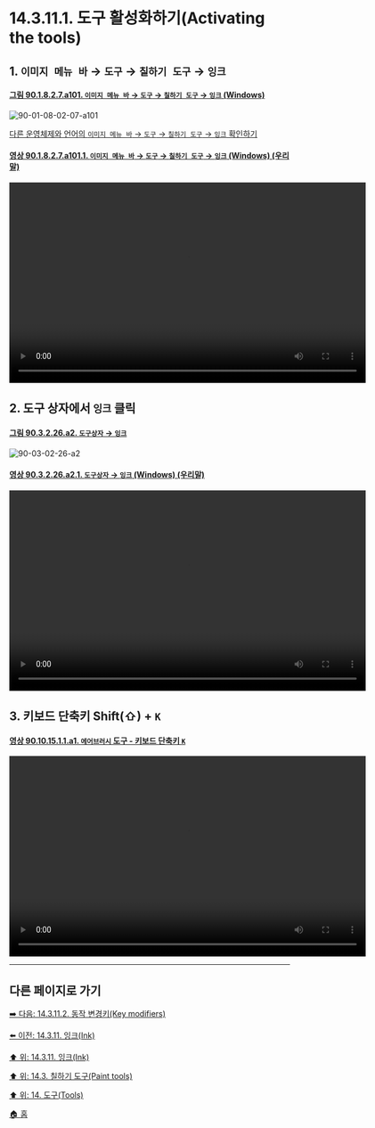 # 14.3.11.1. 도구 활성화하기(Activating the tools)

<a id="14-03-11-01-s1"></a>

## 1. `이미지 메뉴 바` → `도구` → `칠하기 도구` → `잉크`

<a id="90-01-08-02-07-a101"></a>

#### [그림 90.1.8.2.7.a101. `이미지 메뉴 바` → `도구` → `칠하기 도구` → `잉크` (Windows)](./90-01-08-02-07-ink.md#90-01-08-02-07-a101)
![90-01-08-02-07-a101](https://github.com/wonder13662/gimp/assets/15767104/07732c34-128e-4b88-bc0c-f9fc71b1c14a)

[다른 운영체제와 언어의 `이미지 메뉴 바` → `도구` → `칠하기 도구` → `잉크` 확인하기](./90-01-08-02-07-ink.md#90-01-08-02-07-a102)

<a id="90-01-08-02-07-a101-01"></a>

#### [영상 90.1.8.2.7.a101.1. `이미지 메뉴 바` → `도구` → `칠하기 도구` → `잉크` (Windows) (우리말)](./90-01-08-02-07-ink.md#90-01-08-02-07-a101-01)
<video controls="controls" width="640" height="360" src="https://github.com/wonder13662/gimp/assets/15767104/9531e0a8-e517-42be-b03c-249ca4582b5c"></video>

<a id="14-03-11-01-s2"></a>

## 2. 도구 상자에서 `잉크` 클릭

<a id="90-03-02-26-a2"></a>

#### [그림 90.3.2.26.a2. `도구상자` → `잉크`](./90-03-02-26-ink.md#90-03-02-26-a2)
![90-03-02-26-a2](https://github.com/wonder13662/gimp/assets/15767104/7cf5d992-ae21-45d0-88c5-fa9a5cccf23c)

<a id="90-03-02-26-a2-01"></a>

#### [영상 90.3.2.26.a2.1. `도구상자` → `잉크` (Windows) (우리말)](./90-03-02-26-ink.md#90-03-02-26-a2-01)
<video controls="controls" width="640" height="360" src="https://github.com/wonder13662/gimp/assets/15767104/a848149d-a95b-432a-902e-be815a3befba"></video>

<a id="14-03-11-01-s3"></a>

## 3. 키보드 단축키 Shift(⇧) + `K`

<a id="90-10-15-01-01-a1"></a>

#### [영상 90.10.15.1.1.a1. `에어브러시` 도구 - 키보드 단축키 `K`](./90-10-15-01-01-k.md#90-10-15-01-01-a1)
<video controls="controls" width="640" height="360" src="https://github.com/wonder13662/gimp/assets/15767104/1360ec4b-f5c2-4c88-bdb4-55d6eb3359d4"></video>

***

## 다른 페이지로 가기

[➡️ 다음: 14.3.11.2. 동작 변경키(Key modifiers)](./14-03-11-02-key_modifiers.md)

[⬅️ 이전: 14.3.11. 잉크(Ink)](./14-03-11-00-ink.md)

[⬆️ 위: 14.3.11. 잉크(Ink)](./14-03-11-00-ink.md)

[⬆️ 위: 14.3. 칠하기 도구(Paint tools)](./14-03-00-paint_tools.md)

[⬆️ 위: 14. 도구(Tools)](./14-00-tools.md)

[🏠 홈](./00-home.md)
